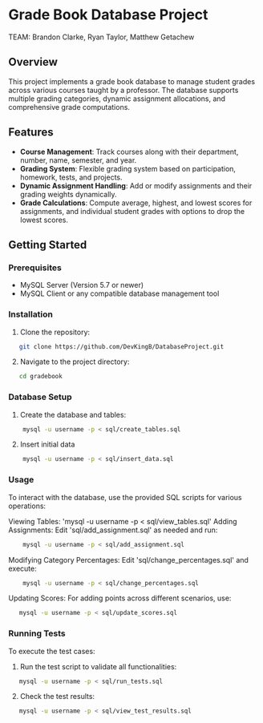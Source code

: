 # Grade Book Database Project
TEAM: Brandon Clarke, Ryan Taylor, Matthew Getachew
## Overview
This project implements a grade book database to manage student grades across various courses taught by a professor. The database supports multiple grading categories, dynamic assignment allocations, and comprehensive grade computations.

## Features
- **Course Management**: Track courses along with their department, number, name, semester, and year.
- **Grading System**: Flexible grading system based on participation, homework, tests, and projects.
- **Dynamic Assignment Handling**: Add or modify assignments and their grading weights dynamically.
- **Grade Calculations**: Compute average, highest, and lowest scores for assignments, and individual student grades with options to drop the lowest scores.

## Getting Started

### Prerequisites
- MySQL Server (Version 5.7 or newer)
- MySQL Client or any compatible database management tool

### Installation
1. Clone the repository:
```bash
   git clone https://github.com/DevKingB/DatabaseProject.git
```
2. Navigate to the project directory:
```bash
   cd gradebook
```
### Database Setup
1. Create the database and tables:
```bash
    mysql -u username -p < sql/create_tables.sql
```
2. Insert initial data
```bash
    mysql -u username -p < sql/insert_data.sql
```

### Usage
To interact with the database, use the provided SQL scripts for various operations:

Viewing Tables: 'mysql -u username -p < sql/view_tables.sql'
Adding Assignments: Edit 'sql/add_assignment.sql' as needed and run:
```bash
    mysql -u username -p < sql/add_assignment.sql
```
Modifying Category Percentages: Edit 'sql/change_percentages.sql' and execute:
```bash
    mysql -u username -p < sql/change_percentages.sql
```
Updating Scores: For adding points across different scenarios, use:
```bash
   mysql -u username -p < sql/update_scores.sql
```

### Running Tests
To execute the test cases:
1. Run the test script to validate all functionalities:
```bash
   mysql -u username -p < sql/run_tests.sql
```
2. Check the test results:
```bash
   mysql -u username -p < sql/view_test_results.sql
```
